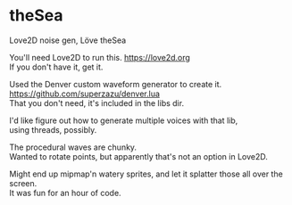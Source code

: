 # theSea
Love2D noise gen,  Löve theSea  

You'll need Love2D to run this.  https://love2d.org  
If you don't have it, get it.

Used the Denver custom waveform generator to create it.  
https://github.com/superzazu/denver.lua  
That you don't need, it's included in the libs dir.

I'd like figure out how to generate multiple voices with that lib,  
using threads, possibly.  

The procedural waves are chunky.  
Wanted to rotate points, but apparently that's not an option in Love2D.  

Might end up mipmap'n watery sprites, and let it splatter those all over the screen.  
It was fun for an hour of code.  
